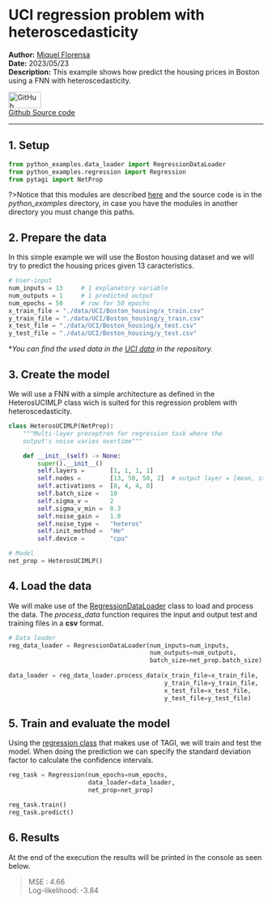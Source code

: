 # UCI regression problem with heteroscedasticity

**Author:** [Miquel Florensa](https://www.linkedin.com/in/miquel-florensa/)  
**Date:** 2023/05/23  
**Description:** This example shows how predict the housing prices in Boston using a FNN with heteroscedasticity.  

<a href="https://github.com/miquelflorensa/miquelflorensa.github.io/blob/main/code/uci_heteros_regression_runner.py" class="github-link">
  <div class="github-icon-container">
    <img src="../../images/GitHub-Mark.png" alt="GitHub" height="32" width="64">
  </div>
  <div class="github-text-container">
    Github Source code
  </div>
</a>

---

## 1. Setup

```python
from python_examples.data_loader import RegressionDataLoader
from python_examples.regression import Regression
from pytagi import NetProp
```

?>Notice that this modules are described [here](modules/modules.md) and the source code is in the *python_examples* directory, in case you have the modules in another directory you must change this paths.

## 2. Prepare the data

In this simple example we will use the Boston housing dataset and we will try to predict the housing prices given 13 caracteristics.

```python
# User-input
num_inputs = 13     # 1 explanatory variable
num_outputs = 1     # 1 predicted output
num_epochs = 50     # row for 50 epochs
x_train_file = "./data/UCI/Boston_housing/x_train.csv"
y_train_file = "./data/UCI/Boston_housing/y_train.csv"
x_test_file = "./data/UCI/Boston_housing/x_test.csv"
y_test_file = "./data/UCI/Boston_housing/y_test.csv"
```

**You can find the used data in the [UCI data](https://github.com/lhnguyen102/cuTAGI/tree/main/data/UCI) in the repository.*

## 3. Create the model

We will use a FNN with a simple architecture as defined in the HeterosUCIMLP class wich is suited for this regression problem with heteroscedasticity.

```python
class HeterosUCIMLP(NetProp):
    """Multi-layer preceptron for regression task where the
    output's noise varies overtime"""

    def __init__(self) -> None:
        super().__init__()
        self.layers =       [1, 1, 1, 1]
        self.nodes =        [13, 50, 50, 2]  # output layer = [mean, std]
        self.activations =  [0, 4, 4, 0]
        self.batch_size =   10
        self.sigma_v =      2
        self.sigma_v_min =  0.3
        self.noise_gain =   1.0
        self.noise_type =   "heteros"
        self.init_method =  "He"
        self.device =       "cpu"
```

```python
# Model
net_prop = HeterosUCIMLP()
```

## 4. Load the data

We will make use of the [RegressionDataLoader](modules/data-loader?id=data-loader) class to load and process the data. The *process_data* function requires the input and output test and training files in a **csv** format.

```python
# Data loader
reg_data_loader = RegressionDataLoader(num_inputs=num_inputs,
                                       num_outputs=num_outputs,
                                       batch_size=net_prop.batch_size)
                                       
data_loader = reg_data_loader.process_data(x_train_file=x_train_file,
                                           y_train_file=y_train_file,
                                           x_test_file=x_test_file,
                                           y_test_file=y_test_file)
```

## 5. Train and evaluate the model

Using the [regression class](modules/regression?id=regression-class) that makes use of TAGI, we will train and test the model. When doing the prediction we can specify the standard deviation factor to calculate the confidence intervals.

```python
reg_task = Regression(num_epochs=num_epochs,
                      data_loader=data_loader,
                      net_prop=net_prop)

reg_task.train()
reg_task.predict()
```

## 6. Results

At the end of the execution the results will be printed in the console as seen below.

> MSE           :  4.66  
> Log-likelihood: -3.84
